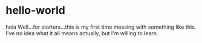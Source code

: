 # hello-world
hola
Well...for starters...this is my first time messing with something like this.  I've no idea what it all means actually, but I'm willing to learn.  
